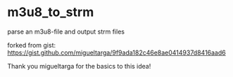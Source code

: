 # m3u8_to_strm
parse an m3u8-file and output strm files

forked from gist: https://gist.github.com/migueltarga/9f9ada182c46e8ae0414937d8416aad6

Thank you migueltarga for the basics to this idea!
